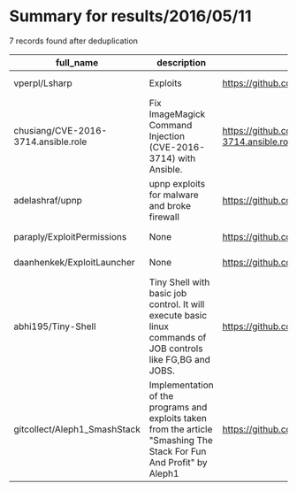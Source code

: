 
# Summary for results/2016/05/11
    
7 records found after deduplication

| full_name | description | html_url | matched_list | matched_count | pushed_at | size | stargazers_count | language | forks_count |
|-------------------------------------|----------------------------------------------------------------------------------------------------------------------|--------------------------------------------------------|--------------------------------|-----------------|---------------------------|--------|--------------------|------------|---------------|
| vperpl/Lsharp | Exploits | https://github.com/vperpl/Lsharp | ['exploit'] | 1 | 2016-05-11 12:56:58+00:00 | 61 | 5 | C# | 12 |
| chusiang/CVE-2016-3714.ansible.role | Fix ImageMagick Command Injection (CVE-2016-3714) with Ansible. | https://github.com/chusiang/CVE-2016-3714.ansible.role | ['command injection', 'cve-2'] | 2 | 2016-05-11 11:02:57+00:00 | 22 | 1 | Makefile | 2 |
| adelashraf/upnp | upnp exploits for malware and broke firewall | https://github.com/adelashraf/upnp | ['exploit'] | 1 | 2016-05-11 14:19:15+00:00 | 22 | 4 | Python | 0 |
| paraply/ExploitPermissions | None | https://github.com/paraply/ExploitPermissions | ['exploit'] | 1 | 2016-05-11 11:59:37+00:00 | 91 | 0 | Java | 0 |
| daanhenkek/ExploitLauncher | None | https://github.com/daanhenkek/ExploitLauncher | ['exploit'] | 1 | 2016-05-11 16:41:14+00:00 | 612 | 0 | JavaScript | 0 |
| abhi195/Tiny-Shell | Tiny Shell with basic job control. It will execute basic linux commands of JOB controls like FG,BG and JOBS. | https://github.com/abhi195/Tiny-Shell | ['shellcode'] | 1 | 2016-05-11 12:18:01+00:00 | 12 | 1 | C | 1 |
| gitcollect/Aleph1_SmashStack | Implementation of the programs and exploits taken from the article "Smashing The Stack For Fun And Profit" by Aleph1 | https://github.com/gitcollect/Aleph1_SmashStack | ['exploit'] | 1 | 2016-05-11 17:42:44+00:00 | 791 | 0 | C | 0 |
